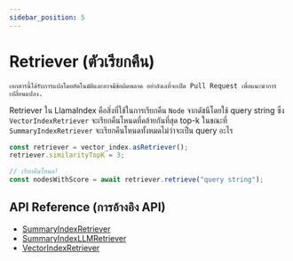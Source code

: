 ```yaml
---
sidebar_position: 5
---
```


# Retriever (ตัวเรียกคืน)

`เอกสารนี้ได้รับการแปลโดยอัตโนมัติและอาจมีข้อผิดพลาด อย่าลังเลที่จะเปิด Pull Request เพื่อแนะนำการเปลี่ยนแปลง.`

Retriever ใน LlamaIndex คือสิ่งที่ใช้ในการเรียกคืน `Node` จากดัชนีโดยใช้ query string ซึ่ง `VectorIndexRetriever` จะเรียกคืนโหนดที่คล้ายกันที่สุด top-k ในขณะที่ `SummaryIndexRetriever` จะเรียกคืนโหนดทั้งหมดไม่ว่าจะเป็น query อะไร

```typescript
const retriever = vector_index.asRetriever();
retriever.similarityTopK = 3;

// เรียกคืนโหนด!
const nodesWithScore = await retriever.retrieve("query string");
```

## API Reference (การอ้างอิง API)

- [SummaryIndexRetriever](../../api/classes/SummaryIndexRetriever.md)
- [SummaryIndexLLMRetriever](../../api/classes/SummaryIndexLLMRetriever.md)
- [VectorIndexRetriever](../../api/classes/VectorIndexRetriever.md)
